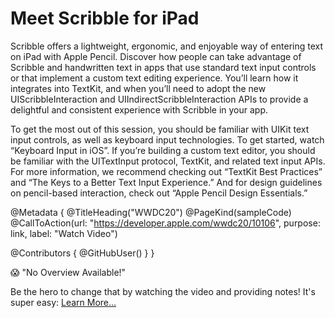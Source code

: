 # Meet Scribble for iPad

Scribble offers a lightweight, ergonomic, and enjoyable way of entering text on iPad with Apple Pencil. Discover how people can take advantage of Scribble and handwritten text in apps that use standard text input controls or that implement a custom text editing experience. You’ll learn how it integrates into TextKit, and when you’ll need to adopt the new UIScribbleInteraction and UIIndirectScribbleInteraction APIs to provide a delightful and consistent experience with Scribble in your app.

To get the most out of this session, you should be familiar with UIKit text input controls, as well as keyboard input technologies. To get started, watch “Keyboard Input in iOS”. If you’re building a custom text editor, you should be familiar with the UITextInput protocol, TextKit, and related text input APIs. For more information, we recommend checking out “TextKit Best Practices” and “The Keys to a Better Text Input Experience.” And for design guidelines on pencil-based interaction, check out “Apple Pencil Design Essentials.”

@Metadata {
   @TitleHeading("WWDC20")
   @PageKind(sampleCode)
   @CallToAction(url: "https://developer.apple.com/wwdc20/10106", purpose: link, label: "Watch Video")

   @Contributors {
      @GitHubUser(<replace this with your GitHub handle>)
   }
}

😱 "No Overview Available!"

Be the hero to change that by watching the video and providing notes! It's super easy:
 [Learn More…](https://wwdcnotes.github.io/WWDCNotes/documentation/wwdcnotes/contributing)
